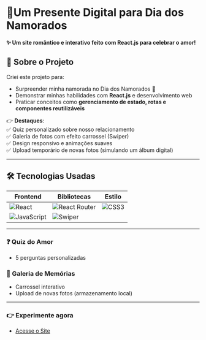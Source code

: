 # 💖Um Presente Digital para Dia dos Namorados  

**✨ Um site romântico e interativo feito com React.js para celebrar o amor!**  

## 🎯 Sobre o Projeto  

Criei este projeto para:  
- Surpreender minha namorada no Dia dos Namorados 💝  
- Demonstrar minhas habilidades com **React.js** e desenvolvimento web  
- Praticar conceitos como **gerenciamento de estado, rotas e componentes reutilizáveis**  

👉 **Destaques**:  
✅ Quiz personalizado sobre nosso relacionamento  
✅ Galeria de fotos com efeito carrossel (Swiper)  
✅ Design responsivo e animações suaves  
✅ Upload temporário de novas fotos (simulando um álbum digital)  

---

## 🛠 Tecnologias Usadas  

| Frontend          | Bibliotecas           | Estilo           |
|-------------------|-----------------------|------------------|
| ![React](https://img.shields.io/badge/React-20232A?style=for-the-badge&logo=react&logoColor=61DAFB) | ![React Router](https://img.shields.io/badge/React_Router-CA4245?style=for-the-badge&logo=react-router&logoColor=white) | ![CSS3](https://img.shields.io/badge/CSS3-1572B6?style=for-the-badge&logo=css3&logoColor=white) |
| ![JavaScript](https://img.shields.io/badge/JavaScript-F7DF1E?style=for-the-badge&logo=javascript&logoColor=black) | ![Swiper](https://img.shields.io/badge/Swiper-6332F6?style=for-the-badge&logo=swiper&logoColor=white) |

---

### ❓ Quiz do Amor  
- 5 perguntas personalizadas   

### 📸 Galeria de Memórias  
- Carrossel interativo  
- Upload de novas fotos (armazenamento local)  

---

### 👉 Experimente agora
- [Acesse o Site]([[https://ludays2.vercel.app/]])
